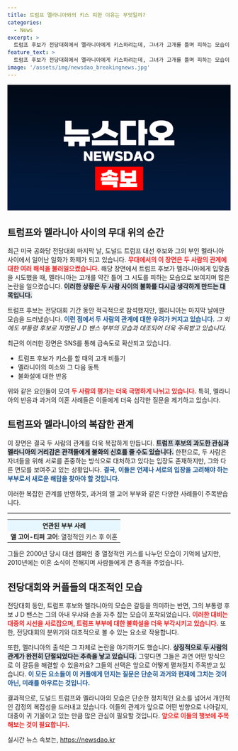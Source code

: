 ```yaml
---
title: 트럼프 멜라니아와의 키스 피한 이유는 무엇일까?
categories:
  - News
excerpt: >
  트럼프 후보가 전당대회에서 멜라니아에게 키스하려는데, 그녀가 고개를 틀며 피하는 모습이 포착돼 논란이 일고 있다. 불화설이 다시 떠오르며, 소셜미디어에서 이 장면이 화제를 모으고 있다!
feature_text: >
  트럼프 후보가 전당대회에서 멜라니아에게 키스하려는데, 그녀가 고개를 틀며 피하는 모습이 포착돼 논란이 일고 있다. 불화설이 다시 떠오르며, 소셜미디어에서 이 장면이 화제를 모으고 있다!
image: '/assets/img/newsdao_breakingnews.jpg'
---
```


<p><img src="/assets/img/newsdao_breakingnews.jpg" alt="cryptoinkorea 속보" /></p>

<h2 data-ke-size="size26">트럼프와 멜라니아 사이의 무대 위의 순간</h2>

<p data-ke-size="size16"></p>

<p>최근 미국 공화당 전당대회 마지막 날, 도널드 트럼프 대선 후보와 그의 부인 멜라니아 사이에서 일어난 일화가 화제가 되고 있습니다. <b><span style="color: #ee2323;">무대에서의 이 장면은 두 사람의 관계에 대한 여러 해석을 불러일으켰습니다.</span></b> 해당 장면에서 트럼프 후보가 멜라니아에게 입맞춤을 시도했을 때, 멜라니아는 고개를 약간 틀어 그 시도를 피하는 모습으로 보여지며 많은 논란을 일으켰습니다. <b><span style="background-color: #21538527;">이러한 상황은 두 사람 사이의 불화를 다시금 생각하게 만드는 대목입니다.</span></b> </p>

<p>트럼프 후보는 전당대회 기간 동안 적극적으로 참석했지만, 멜라니아는 마지막 날에만 모습을 드러냈습니다. <b><span style="color: #1a5490;">이런 점에서 두 사람의 관계에 대한 우려가 커지고 있습니다.</span></b> <em>그 외에도 부통령 후보로 지명된 J D 밴스 부부의 모습과 대조되어 더욱 주목받고 있습니다.</em></p>

<p data-ke-size="size16"></p>

<p>최근의 이러한 장면은 SNS를 통해 급속도로 확산되고 있습니다. <ul><li>트럼프 후보가 키스를 할 때의 고개 비틀기</li><li>멜라니아의 미소와 그 다음 동특</li><li>불화설에 대한 반응</li></ul> <p>위와 같은 요인들이 모여 <b><span style="color: #ee2323;">두 사람의 평가는 더욱 극명하게 나뉘고 있습니다.</span></b> 특히, 멜라니아의 반응과 과거의 이혼 사례들은 이들에게 더욱 심각한 질문을 제기하고 있습니다.</p></p>

<p data-ke-size="size16"></p>

<h2 data-ke-size="size26">트럼프와 멜라니아의 복잡한 관계</h2>

<p data-ke-size="size16"></p>

<p>이 장면은 결국 두 사람의 관계를 더욱 복잡하게 만듭니다. <b><span style="background-color: #21538527;">트럼프 후보의 과도한 관심과 멜라니아의 거리감은 관객들에게 불화의 신호를 줄 수도 있습니다.</span></b> 한편으로, 두 사람은 자녀들을 위해 서로를 존중하는 방식으로 대처하고 있다는 입장도 존재하지만, 그와 다른 면모를 보여주고 있는 상황입니다. <b><span style="color: #1a5490;">결국, 이들은 언제나 서로의 입장을 고려해야 하는 부부로서 새로운 해답을 찾아야 할 것입니다.</span></b></p>

<p data-ke-size="size16"></p>

<p>이러한 복잡한 관계를 반영하듯, 과거의 앨 고어 부부와 같은 다양한 사례들이 주목받습니다. <hr> <table style="width: 100%;"><tr><td style="text-align: center; height: 17px; background-color: #e6f7ff;"><b>연관된 부부 사례</b></td></tr><tr><td style="text-align: center; height: 17px;"><b>앨 고어-티퍼 고어</b>: 열정적인 키스 후 이혼</td></tr></table> <p>그들은 2000년 당시 대선 캠페인 중 열정적인 키스를 나누던 모습이 기억에 남지만, 2010년에는 이혼 소식이 전해지며 사람들에게 큰 충격을 주었습니다.</p></p>

<p data-ke-size="size16"></p>

<h2 data-ke-size="size26">전당대회와 커플들의 대조적인 모습</h2>

<p data-ke-size="size16"></p>

<p>전당대회 동안, 트럼프 후보와 멜라니아의 모습은 갈등을 의미하는 반면, 그의 부통령 후보 J D 밴스는 그의 아내 우샤와 손을 자주 잡는 모습이 포착되었습니다. <b><span style="color: #ee2323;">이러한 대비는 대중의 시선을 사로잡으며, 트럼프 부부에 대한 불화설을 더욱 부각시키고 있습니다.</span></b> 또한, 전당대회의 분위기와 대조적으로 볼 수 있는 요소로 작용합니다. </p>

<p data-ke-size="size16"></p>

<p>또한, 멜라니아의 출석은 그 자체로 논란을 야기하기도 했습니다. <b><span style="background-color: #21538527;">상징적으로 두 사람의 관계가 완전히 단절되었다는 추측을 낳고 있습니다.</span></b> 그렇다면 그들은 과연 어떤 방식으로 이 갈등을 해결할 수 있을까요? 그들의 선택은 앞으로 어떻게 펼쳐질지 주목받고 있습니다. <b><span style="color: #1a5490;">이 모든 요소들이 이 커플에게 던지는 질문은 단순히 과거와 현재에 그치는 것이 아닌, 미래를 아우르는 것입니다.</span></b></p>

<p data-ke-size="size16"></p>

<p>결과적으로, 도널드 트럼프와 멜라니아의 모습은 단순한 정치적인 요소를 넘어서 개인적인 감정의 복잡성을 드러내고 있습니다. 이들의 관계가 앞으로 어떤 방향으로 나아갈지, 대중이 귀 기울이고 있는 만큼 많은 관심이 필요할 것입니다. <b><span style="color: #ee2323;">앞으로 이들의 행보에 주목해보는 것이 필요합니다.</span></b></p>
실시간 뉴스 속보는, <a href="https://newsdao.kr" rel="dofollow">https://newsdao.kr</a>


